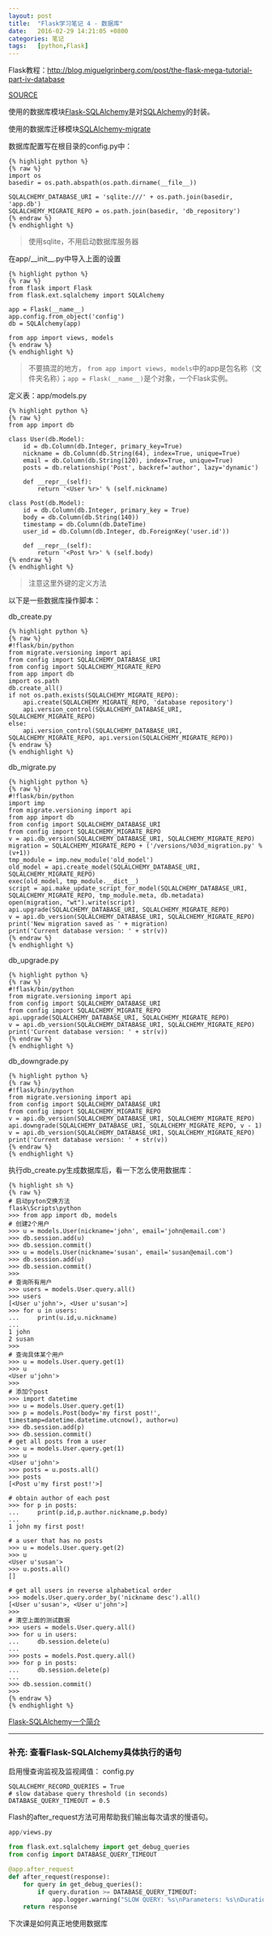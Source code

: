 ```yaml
---
layout: post
title:  "Flask学习笔记 4 - 数据库"
date:   2016-02-29 14:21:05 +0800
categories: 笔记
tags:   [python,Flask]
---
```

Flask教程：<http://blog.miguelgrinberg.com/post/the-flask-mega-tutorial-part-iv-database>

[SOURCE](https://github.com/snowyxx/microblog)

使用的数据库模块[Flask-SQLAlchemy](http://packages.python.org/Flask-SQLAlchemy)是对[SQLAlchemy](http://www.sqlalchemy.org/)的封装。

使用的数据库迁移模块[SQLAlchemy-migrate](http://code.google.com/p/sqlalchemy-migrate)

数据库配置写在根目录的config.py中：

    {% highlight python %}
    {% raw %}
    import os
    basedir = os.path.abspath(os.path.dirname(__file__))
    
    SQLALCHEMY_DATABASE_URI = 'sqlite:///' + os.path.join(basedir, 'app.db')
    SQLALCHEMY_MIGRATE_REPO = os.path.join(basedir, 'db_repository')    
    {% endraw %}
    {% endhighlight %}

>  使用sqlite，不用启动数据库服务器

在app/\_\_init\_\_.py中导入上面的设置

    {% highlight python %}
    {% raw %}
    from flask import Flask
    from flask.ext.sqlalchemy import SQLAlchemy
    
    app = Flask(__name__)
    app.config.from_object('config')
    db = SQLAlchemy(app)
    
    from app import views, models
    {% endraw %}
    {% endhighlight %}

> 不要搞混的地方， `from app import views, models`中的app是包名称（文件夹名称）；`app = Flask(__name__)`是个对象，一个Flask实例。

定义表：app/models.py

    {% highlight python %}
    {% raw %}
    from app import db
    
    class User(db.Model):
        id = db.Column(db.Integer, primary_key=True)
        nickname = db.Column(db.String(64), index=True, unique=True)
        email = db.Column(db.String(120), index=True, unique=True)
        posts = db.relationship('Post', backref='author', lazy='dynamic')
    
        def __repr__(self):
            return '<User %r>' % (self.nickname)
    
    class Post(db.Model):
        id = db.Column(db.Integer, primary_key = True)
        body = db.Column(db.String(140))
        timestamp = db.Column(db.DateTime)
        user_id = db.Column(db.Integer, db.ForeignKey('user.id'))
    
        def __repr__(self):
            return '<Post %r>' % (self.body)
    {% endraw %}
    {% endhighlight %}

> 注意这里外键的定义方法

以下是一些数据库操作脚本：

db_create.py

    {% highlight python %}
    {% raw %}
    #!flask/bin/python
    from migrate.versioning import api
    from config import SQLALCHEMY_DATABASE_URI
    from config import SQLALCHEMY_MIGRATE_REPO
    from app import db
    import os.path
    db.create_all()
    if not os.path.exists(SQLALCHEMY_MIGRATE_REPO):
        api.create(SQLALCHEMY_MIGRATE_REPO, 'database repository')
        api.version_control(SQLALCHEMY_DATABASE_URI, SQLALCHEMY_MIGRATE_REPO)
    else:
        api.version_control(SQLALCHEMY_DATABASE_URI, SQLALCHEMY_MIGRATE_REPO, api.version(SQLALCHEMY_MIGRATE_REPO))
    {% endraw %}
    {% endhighlight %}

db_migrate.py

    {% highlight python %}
    {% raw %}
    #!flask/bin/python
    import imp
    from migrate.versioning import api
    from app import db
    from config import SQLALCHEMY_DATABASE_URI
    from config import SQLALCHEMY_MIGRATE_REPO
    v = api.db_version(SQLALCHEMY_DATABASE_URI, SQLALCHEMY_MIGRATE_REPO)
    migration = SQLALCHEMY_MIGRATE_REPO + ('/versions/%03d_migration.py' % (v+1))
    tmp_module = imp.new_module('old_model')
    old_model = api.create_model(SQLALCHEMY_DATABASE_URI, SQLALCHEMY_MIGRATE_REPO)
    exec(old_model, tmp_module.__dict__)
    script = api.make_update_script_for_model(SQLALCHEMY_DATABASE_URI, SQLALCHEMY_MIGRATE_REPO, tmp_module.meta, db.metadata)
    open(migration, "wt").write(script)
    api.upgrade(SQLALCHEMY_DATABASE_URI, SQLALCHEMY_MIGRATE_REPO)
    v = api.db_version(SQLALCHEMY_DATABASE_URI, SQLALCHEMY_MIGRATE_REPO)
    print('New migration saved as ' + migration)
    print('Current database version: ' + str(v))
    {% endraw %}
    {% endhighlight %}

db_upgrade.py

    {% highlight python %}
    {% raw %}
    #!flask/bin/python
    from migrate.versioning import api
    from config import SQLALCHEMY_DATABASE_URI
    from config import SQLALCHEMY_MIGRATE_REPO
    api.upgrade(SQLALCHEMY_DATABASE_URI, SQLALCHEMY_MIGRATE_REPO)
    v = api.db_version(SQLALCHEMY_DATABASE_URI, SQLALCHEMY_MIGRATE_REPO)
    print('Current database version: ' + str(v))
    {% endraw %}
    {% endhighlight %}

db_downgrade.py

    {% highlight python %}
    {% raw %}
    #!flask/bin/python
    from migrate.versioning import api
    from config import SQLALCHEMY_DATABASE_URI
    from config import SQLALCHEMY_MIGRATE_REPO
    v = api.db_version(SQLALCHEMY_DATABASE_URI, SQLALCHEMY_MIGRATE_REPO)
    api.downgrade(SQLALCHEMY_DATABASE_URI, SQLALCHEMY_MIGRATE_REPO, v - 1)
    v = api.db_version(SQLALCHEMY_DATABASE_URI, SQLALCHEMY_MIGRATE_REPO)
    print('Current database version: ' + str(v))
    {% endraw %}
    {% endhighlight %}

执行db_create.py生成数据库后，看一下怎么使用数据库：

    {% highlight sh %}
    {% raw %}
    # 启动pyton交换方法
    flask\Scripts\python
    >>> from app import db, models
    # 创建2个用户
    >>> u = models.User(nickname='john', email='john@email.com')
    >>> db.session.add(u)
    >>> db.session.commit()
    >>> u = models.User(nickname='susan', email='susan@email.com')
    >>> db.session.add(u)
    >>> db.session.commit()
    >>>
    # 查询所有用户
    >>> users = models.User.query.all()
    >>> users
    [<User u'john'>, <User u'susan'>]
    >>> for u in users:
    ...     print(u.id,u.nickname)
    ...
    1 john
    2 susan
    >>>
    # 查询具体某个用户
    >>> u = models.User.query.get(1)
    >>> u
    <User u'john'>
    >>>
    # 添加个post
    >>> import datetime
    >>> u = models.User.query.get(1)
    >>> p = models.Post(body='my first post!', timestamp=datetime.datetime.utcnow(), author=u)
    >>> db.session.add(p)
    >>> db.session.commit()
    # get all posts from a user
    >>> u = models.User.query.get(1)
    >>> u
    <User u'john'>
    >>> posts = u.posts.all()
    >>> posts
    [<Post u'my first post!'>]
    
    # obtain author of each post
    >>> for p in posts:
    ...     print(p.id,p.author.nickname,p.body)
    ...
    1 john my first post!
    
    # a user that has no posts
    >>> u = models.User.query.get(2)
    >>> u
    <User u'susan'>
    >>> u.posts.all()
    []
    
    # get all users in reverse alphabetical order
    >>> models.User.query.order_by('nickname desc').all()
    [<User u'susan'>, <User u'john'>]
    >>>
    # 清空上面的测试数据
    >>> users = models.User.query.all()
    >>> for u in users:
    ...     db.session.delete(u)
    ...
    >>> posts = models.Post.query.all()
    >>> for p in posts:
    ...     db.session.delete(p)
    ...
    >>> db.session.commit()
    >>>
    {% endraw %}
    {% endhighlight %}

[Flask-SQLAlchemy一个简介](https://segmentfault.com/a/1190000004618621)

---

### 补充: 查看Flask-SQLAlchemy具体执行的语句

启用慢查询监视及监视阈值： config.py

    SQLALCHEMY_RECORD_QUERIES = True
    # slow database query threshold (in seconds)
    DATABASE_QUERY_TIMEOUT = 0.5

Flash的after_request方法可用帮助我们输出每次请求的慢语句。

``` python
app/views.py

from flask.ext.sqlalchemy import get_debug_queries
from config import DATABASE_QUERY_TIMEOUT

@app.after_request
def after_request(response):
    for query in get_debug_queries():
        if query.duration >= DATABASE_QUERY_TIMEOUT:
            app.logger.warning("SLOW QUERY: %s\nParameters: %s\nDuration: %fs\nContext: %s\n" % (query.statement, query.parameters, query.duration, query.context))
    return response
```

下次课是如何真正地使用数据库